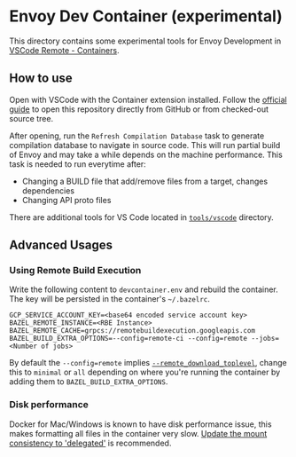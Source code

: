 # Envoy Dev Container (experimental)

This directory contains some experimental tools for Envoy Development in [VSCode Remote - Containers](https://code.visualstudio.com/docs/remote/containers).

## How to use

Open with VSCode with the Container extension installed. Follow the [official guide](https://code.visualstudio.com/docs/remote/containers) to open this
repository directly from GitHub or from checked-out source tree.

After opening, run the `Refresh Compilation Database` task to generate compilation database to navigate in source code.
This will run partial build of Envoy and may take a while depends on the machine performance.
This task is needed to run everytime after:
- Changing a BUILD file that add/remove files from a target, changes dependencies
- Changing API proto files

There are additional tools for VS Code located in [`tools/vscode`](../tools/vscode) directory.

## Advanced Usages

### Using Remote Build Execution

Write the following content to `devcontainer.env` and rebuild the container. The key will be persisted in the container's `~/.bazelrc`.

```
GCP_SERVICE_ACCOUNT_KEY=<base64 encoded service account key>
BAZEL_REMOTE_INSTANCE=<RBE Instance>
BAZEL_REMOTE_CACHE=grpcs://remotebuildexecution.googleapis.com
BAZEL_BUILD_EXTRA_OPTIONS=--config=remote-ci --config=remote --jobs=<Number of jobs>
```

By default the `--config=remote` implies [`--remote_download_toplevel`](https://docs.bazel.build/versions/master/command-line-reference.html#flag--remote_download_toplevel),
change this to `minimal` or `all` depending on where you're running the container by adding them to `BAZEL_BUILD_EXTRA_OPTIONS`.

### Disk performance

Docker for Mac/Windows is known to have disk performance issue, this makes formatting all files in the container very slow.
[Update the mount consistency to 'delegated'](https://code.visualstudio.com/docs/remote/containers-advanced#_update-the-mount-consistency-to-delegated-for-macos) is recommended.
